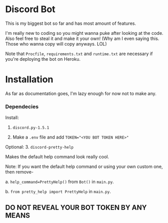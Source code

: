 # Discord Bot
This is my biggest bot so far and has most amount of features.

I'm really new to coding so you might wanna puke after looking at the code.
Also feel free to steal it and make it your own! (Why am I even saying this. Those who wanna copy will copy anyways. LOL)

Note that `Procfile`, `requirements.txt` and `runtime.txt` are necessary if you're deploying the bot on Heroku.

# Installation
As far as documentation goes, I'm lazy enough for now not to make any.
### Dependecies
Install:
1. `discord.py-1.5.1`

2. Make a `.env` file and add `TOKEN="<YOU BOT TOKEN HERE>"`

Optional:
3. `discord-pretty-help`

Makes the default help command look really cool.

Note: If you want the default help command or using your own custom one, then remove-

a. `help_command=PrettyHelp()` from `Bot()` in `main.py`. 

b. `from pretty_help import PrettyHelp` in `main.py`.

## DO NOT REVEAL YOUR BOT TOKEN BY ANY MEANS
